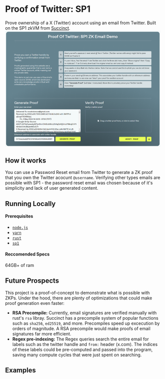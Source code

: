 # Proof of Twitter: SP1
Prove ownership of a X (Twitter) account using an email from Twitter. Built on the SP1 zkVM from [Succinct](https://succinct.xyz/).
![alt text](screenshot.png)


## How it works
You can use a Password Reset email from Twitter to generate a ZK proof that you own the Twitter acocunt `@username`. Verifying other types emails are possible with SP1 - the password reset email was chosen because of it's simplicity and lack of user generated content.

## Running Locally

#### Prerequisites
- [`node.js`](https://nodejs.org/en)  
- [`yarn`](https://yarnpkg.com/getting-started/install)
- [`rust`](https://www.rust-lang.org/)
- [`sp1`](https://succinctlabs.github.io/sp1/getting-started/install.html)

#### Reccomended Specs
64GB+ of ram

## Future Prospects
This project is a proof-of-concept to demonstrate what is possible with ZKPs. Under the hood, there are plenty of optimizations that could make proof generation even faster:
- **RSA Precompile:** Currently, email signatures are verified manually with rust's `rsa` libray.  Succinct has a precompile system of popular functions such as `sha256`, `ed25519`, and more. Precompiles speed up excecution by orders of magnitude. A RSA precompile would make proofs of email signatures far more efficient.
- **Regex pre-indexing:** The Regex queries search the entire email for labels such as the twitter handle and `from:` header (x.com). The indices of these labels could be pre-computed and passed into the program, saving many compute cycles that were just spent on searching.

## Examples
